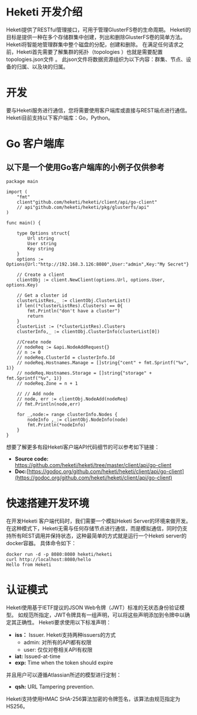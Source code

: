 # Heketi 开发介绍

Heketi提供了RESTful管理接口，可用于管理GlusterFS卷的生命周期。 Heketi的目标是提供一种在多个存储群集中创建，列出和删除GlusterFS卷的简单方法。 Heketi将智能地管理群集中整个磁盘的分配，创建和删除。 在满足任何请求之前，Heketi首先需要了解集群的拓扑（topologies ）也就是需要配置topologies.json文件 。 此json文件将数据资源组织为以下内容：群集、节点、设备的归属、以及块的归属。

# 开发
要与Heketi服务进行通信，您将需要使用客户端库或直接与REST端点进行通信。 Heketi目前支持以下客户端库：Go，Python。

# Go 客户端库

## 以下是一个使用Go客户端库的小例子仅供参考
    package main

    import (
        "fmt"
        client"github.com/heketi/heketi/client/api/go-client"
        // api"github.com/heketi/heketi/pkg/glusterfs/api"
    )

    func main() {

        type Options struct{
            Url string
            User string
            Key string
        }
        options := Options{Url:"http://192.168.3.126:8080",User:"admin",Key:"My Secret"}

        // Create a client
        clientObj := client.NewClient(options.Url, options.User, options.Key)
        
        // Get a cluster id
        clusterListRes,_ := clientObj.ClusterList()
        if len((*clusterListRes).Clusters) == 0{
            fmt.Println("don't have a cluster")
            return
        }
        clusterList := (*clusterListRes).Clusters
        clusterInfo,_ := clientObj.ClusterInfo(clusterList[0])

        //Create node
        // nodeReq := &api.NodeAddRequest{}
        // n := 0
        // nodeReq.ClusterId = clusterInfo.Id
        // nodeReq.Hostnames.Manage = []string{"cent" + fmt.Sprintf("%v", 1)}
        // nodeReq.Hostnames.Storage = []string{"storage" + fmt.Sprintf("%v", 1)}
        // nodeReq.Zone = n + 1

        // // Add node
        // node, err := clientObj.NodeAdd(nodeReq)
        // fmt.Println(node,err)

        for _,node:= range clusterInfo.Nodes {
            nodeInfo ,_:= clientObj.NodeInfo(node)
            fmt.Println(*nodeInfo)
        }  
    }

想要了解更多有段Heketi客户端API代码细节的可以参考如下链接：
- **Source code:** https://github.com/heketi/heketi/tree/master/client/api/go-client
- **Doc:**[https://godoc.org/github.com/heketi/heketi/client/api/go-client](https://godoc.org/github.com/heketi/heketi/client/api/go-client)

# 快速搭建开发环境

在开发Heketi 客户端代码时，我们需要一个模拟Heketi Server的环境来做开发。在这种模式下，Heketi无需与任何存储节点进行通信，而是模拟通信，同时仍支持所有REST调用并保持状态，这种最简单的方式就是运行一个Heketi server的docker容器。 具体命令如下：

    docker run -d -p 8080:8080 heketi/heketi
    curl http://localhost:8080/hello
    Hello from Heketi

# 认证模式

Heketi使用基于IETF提议的JSON Web令牌（JWT）标准的无状态身份验证模型。 如规范所指定，JWT令牌具有一组声明，可以将这些声明添加到令牌中以确定其正确性。 Heketi要求使用以下标准声明：

- **iss：** Issuer. Heketi支持两种issuers的方式 
    - admin: 对所有的API都有权限
    - user: 仅仅对卷相关API有权限
- **iat:** Issued-at-time
- **exp:** Time when the token should expire

并且用户可以遵循Atlassian所述的模型进行定制：
- **qsh:** URL Tampering prevention.

Heketi支持使用HMAC SHA-256算法加密的令牌签名，该算法由规范指定为HS256。